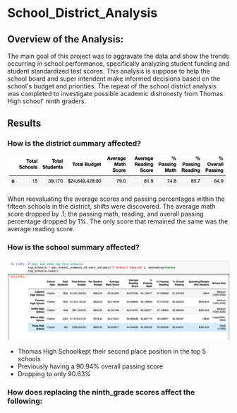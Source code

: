 # School_District_Analysis

## Overview of the Analysis:

The main goal of this project was to aggravate the data and show the trends occurring in school performance, specifically analyzing student funding and student standardized test scores. This analysis is suppose to help the school board and super intendent make informed decisions based on the school's budget and priorities. The repeat of the school district analysis was completed to investigate possible academic dishonesty from Thomas High school' ninth graders.

## Results

### How is the district summary affected?

![Screenshot](School_District_Summary.png)

When reevaluating the average scores and passing percentages within the fifteen schools in the district, shifts were discovered. The average math  score dropped by .1; the passing math, reading, and overall passing percentage dropped by 1%. The only score that remained the same was the average reading score.

### How is the school summary affected?

![Screenshot](top_five_school_summary.png)

* Thomas High Schoolkept their second place position in the top 5 schools
* Previously having a 90.94% overall passing score
* Dropping to only 90.63%

### How does replacing the ninth_grade scores affect the following:
